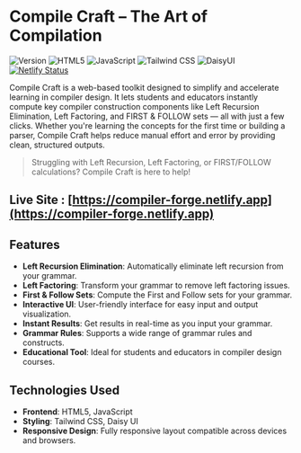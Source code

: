 # Compile Craft – The Art of Compilation

![Version](https://img.shields.io/badge/version-1.0.0-red?style=flat)
![HTML5](https://img.shields.io/badge/HTML5-E34F26?logo=html5&logoColor=white&style=flat)
![JavaScript](https://img.shields.io/badge/JavaScript-F7DF1E?logo=javascript&logoColor=black&style=flat)
![Tailwind CSS](https://img.shields.io/badge/Tailwind_CSS-38B2AC?logo=tailwindcss&logoColor=white&style=flat)
![DaisyUI](https://img.shields.io/badge/DaisyUI-FF69B4?logo=daisyui&logoColor=white&style=flat)
[![Netlify Status](https://api.netlify.com/api/v1/badges/6bcdb1fc-093e-4e49-8f4f-c8ce355f7717/deploy-status)](https://app.netlify.com/projects/compiler-forge/deploys)


Compile Craft is a web-based toolkit designed to simplify and accelerate learning in compiler design. It lets students and educators instantly compute key compiler construction components like Left Recursion Elimination, Left Factoring, and FIRST & FOLLOW sets — all with just a few clicks.
Whether you're learning the concepts for the first time or building a parser, Compile Craft helps reduce manual effort and error by providing clean, structured outputs.

> Struggling with Left Recursion, Left Factoring, or FIRST/FOLLOW calculations? Compile Craft is here to help!

## Live Site : [https://compiler-forge.netlify.app](https://compiler-forge.netlify.app)

## Features
- **Left Recursion Elimination**: Automatically eliminate left recursion from your grammar.
- **Left Factoring**: Transform your grammar to remove left factoring issues.
- **First & Follow Sets**: Compute the First and Follow sets for your grammar.
- **Interactive UI**: User-friendly interface for easy input and output visualization.
- **Instant Results**: Get results in real-time as you input your grammar.
- **Grammar Rules**: Supports a wide range of grammar rules and constructs.
- **Educational Tool**: Ideal for students and educators in compiler design courses.
## Technologies Used

- **Frontend**: HTML5, JavaScript
- **Styling**: Tailwind CSS, Daisy UI
- **Responsive Design**: Fully responsive layout compatible across devices and browsers.

